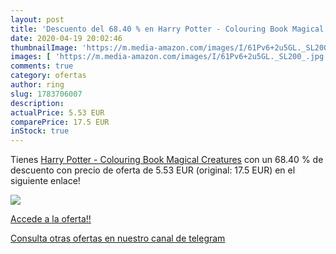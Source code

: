 ```yaml
---
layout: post
title: 'Descuento del 68.40 % en Harry Potter - Colouring Book Magical Cr'
date: 2020-04-19 20:02:46
thumbnailImage: 'https://m.media-amazon.com/images/I/61Pv6+2u5GL._SL200_.jpg'
images: [ 'https://m.media-amazon.com/images/I/61Pv6+2u5GL._SL200_.jpg' ]
comments: true
category: ofertas
author: ring
slug: 1783706007
description:
actualPrice: 5.53 EUR
comparePrice: 17.5 EUR
inStock: true
---
```


Tienes [Harry Potter - Colouring Book Magical Creatures](https://www.amazon.com/dp/1783706007/?tag=redken08-20) con un 68.40 % de descuento con precio de oferta de 5.53 EUR (original: 17.5 EUR) en el siguiente enlace!

[![](https://m.media-amazon.com/images/I/61Pv6+2u5GL._SL200_.jpg)](https://www.amazon.com/dp/1783706007/?tag=redken08-20)

[Accede a la oferta!!](https://www.amazon.com/dp/1783706007/?tag=redken08-20)

[Consulta otras ofertas en nuestro canal de telegram](https://t.me/s/ofertas25)
